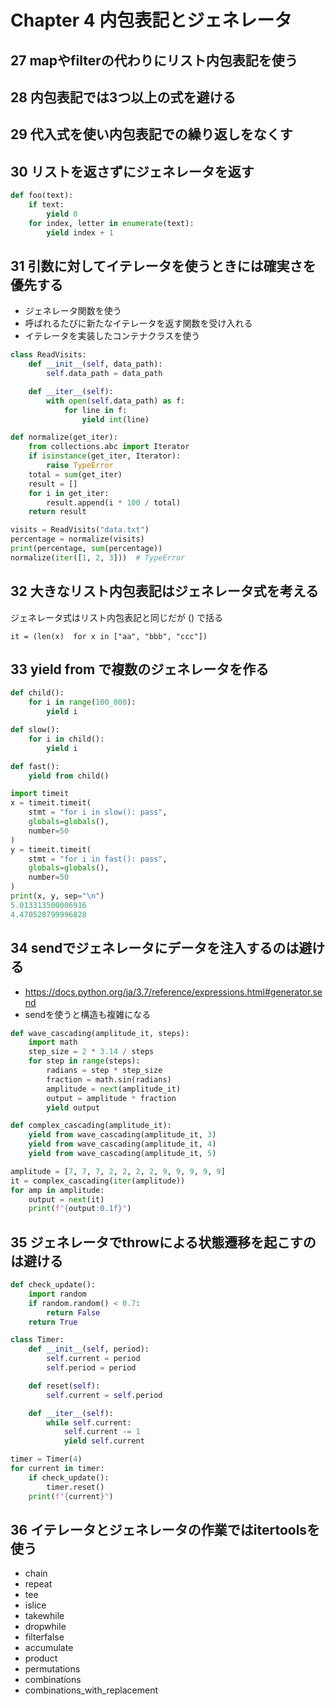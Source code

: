 # Chapter 4 内包表記とジェネレータ

## 27 mapやfilterの代わりにリスト内包表記を使う

## 28 内包表記では3つ以上の式を避ける

## 29 代入式を使い内包表記での繰り返しをなくす

## 30 リストを返さずにジェネレータを返す

```py
def foo(text):
    if text:
        yield 0
    for index, letter in enumerate(text):
        yield index + 1
```

## 31 引数に対してイテレータを使うときには確実さを優先する

* ジェネレータ関数を使う
* 呼ばれるたびに新たなイテレータを返す関数を受け入れる
* イテレータを実装したコンテナクラスを使う

```py
class ReadVisits:
    def __init__(self, data_path):
        self.data_path = data_path

    def __iter__(self):
        with open(self.data_path) as f:
            for line in f:
                yield int(line)

def normalize(get_iter):
    from collections.abc import Iterator
    if isinstance(get_iter, Iterator):
        raise TypeError
    total = sum(get_iter)
    result = []
    for i in get_iter:
        result.append(i * 100 / total)
    return result

visits = ReadVisits("data.txt")
percentage = normalize(visits)
print(percentage, sum(percentage))
normalize(iter([1, 2, 3]))  # TypeError
```

## 32 大きなリスト内包表記はジェネレータ式を考える

ジェネレータ式はリスト内包表記と同じだが () で括る

`it = (len(x)  for x in ["aa", "bbb", "ccc"])`

## 33 yield from で複数のジェネレータを作る

```py
def child():
    for i in range(100_000):
        yield i

def slow():
    for i in child():
        yield i

def fast():
    yield from child()

import timeit
x = timeit.timeit(
    stmt = "for i in slow(): pass",
    globals=globals(),
    number=50
)
y = timeit.timeit(
    stmt = "for i in fast(): pass",
    globals=globals(),
    number=50
)
print(x, y, sep="\n")
5.013313500006916
4.470528799996828
```

## 34 sendでジェネレータにデータを注入するのは避ける

- https://docs.python.org/ja/3.7/reference/expressions.html#generator.send
- sendを使うと構造も複雑になる

```py
def wave_cascading(amplitude_it, steps):
    import math
    step_size = 2 * 3.14 / steps
    for step in range(steps):
        radians = step * step_size
        fraction = math.sin(radians)
        amplitude = next(amplitude_it)
        output = amplitude * fraction
        yield output

def complex_cascading(amplitude_it):
    yield from wave_cascading(amplitude_it, 3)
    yield from wave_cascading(amplitude_it, 4)
    yield from wave_cascading(amplitude_it, 5)

amplitude = [7, 7, 7, 2, 2, 2, 2, 9, 9, 9, 9, 9]
it = complex_cascading(iter(amplitude))
for amp in amplitude:
    output = next(it)
    print(f"{output:0.1f}")
```

## 35 ジェネレータでthrowによる状態遷移を起こすのは避ける

```py
def check_update():
    import random
    if random.random() < 0.7:
        return False
    return True

class Timer:
    def __init__(self, period):
        self.current = period
        self.period = period

    def reset(self):
        self.current = self.period

    def __iter__(self):
        while self.current:
            self.current -= 1
            yield self.current

timer = Timer(4)
for current in timer:
    if check_update():
        timer.reset()
    print(f"{current}")
```

## 36 イテレータとジェネレータの作業ではitertoolsを使う

- chain
- repeat
- tee
- islice
- takewhile
- dropwhile
- filterfalse
- accumulate
- product
- permutations
- combinations
- combinations_with_replacement
